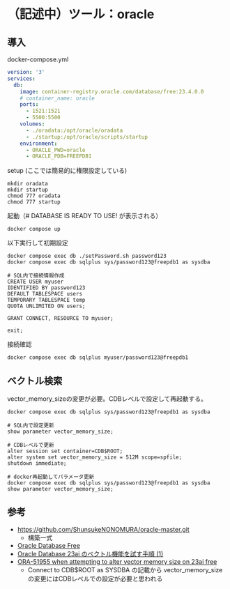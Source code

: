 # （記述中）ツール：oracle

## 導入
docker-compose.yml
```yml
version: '3'
services:
  db:
    image: container-registry.oracle.com/database/free:23.4.0.0
    # container_name: oracle
    ports:
      - 1521:1521
      - 5500:5500
    volumes:
      - ./oradata:/opt/oracle/oradata
      - ./startup:/opt/oracle/scripts/startup
    environment:
      - ORACLE_PWD=oracle
      - ORACLE_PDB=FREEPDB1
```

setup (ここでは簡易的に権限設定している)
```
mkdir oradata
mkdir startup
chmod 777 oradata
chmod 777 startup
```

起動（# DATABASE IS READY TO USE! が表示される）
```
docker compose up
```

以下実行して初期設定
```
docker compose exec db ./setPassword.sh password123
docker compose exec db sqlplus sys/password123@freepdb1 as sysdba

# SQL内で接続情報作成
CREATE USER myuser
IDENTIFIED BY password123
DEFAULT TABLESPACE users
TEMPORARY TABLESPACE temp
QUOTA UNLIMITED ON users;

GRANT CONNECT, RESOURCE TO myuser;

exit;
```

接続確認
```
docker compose exec db sqlplus myuser/password123@freepdb1
```

## ベクトル検索
vector_memory_sizeの変更が必要。CDBレベルで設定して再起動する。
```
docker compose exec db sqlplus sys/password123@freepdb1 as sysdba

# SQL内で設定更新
show parameter vector_memory_size;

# CDBレベルで更新
alter session set container=CDB$ROOT;
alter system set vector_memory_size = 512M scope=spfile;
shutdown immediate;

# docker再起動してパラメータ更新
docker compose exec db sqlplus sys/password123@freepdb1 as sysdba
show parameter vector_memory_size;
```

## 参考
- https://github.com/ShunsukeNONOMURA/oracle-master.git
    - 構築一式
- [Oracle Database Free](https://container-registry.oracle.com/ords/f?p=113:4:103964643960397:::4:P4_REPOSITORY,AI_REPOSITORY,AI_REPOSITORY_NAME,P4_REPOSITORY_NAME,P4_EULA_ID,P4_BUSINESS_AREA_ID:1863,1863,Oracle%20Database%20Free,Oracle%20Database%20Free,1,0&cs=3elILP2QyPpWaLXPK3HnCwbeJr7Z9ATR98UrqEJigk6rGV-6knchnmVKYEnwAFxAqr8AZtlomHXrcdD6VKtxKUw)
- [Oracle Database 23ai のベクトル機能を試す手順 (1)](https://qiita.com/ryotayamanaka/items/156932a48e65d3ddc5ac)
- [ORA-51955 when attempting to alter vector memory size on 23ai free](https://forums.oracle.com/ords/apexds/post/ora-51955-when-attempting-to-alter-vector-memory-size-on-23-9413)
    - Connect to CDB$ROOT as SYSDBA の記載から vector_memory_size の変更にはCDBレベルでの設定が必要と思われる